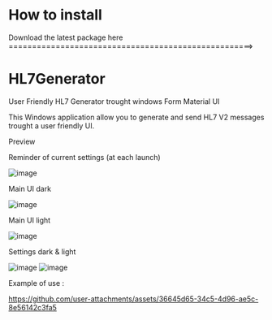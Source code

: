 # How to install

Download the latest package here ====================================================>


# HL7Generator

User Friendly HL7 Generator trought windows Form Material UI

This Windows application allow you to generate and send HL7 V2 messages trought a user friendly UI.


Preview

Reminder of current settings (at each launch)

![image](https://github.com/user-attachments/assets/a821589c-83d2-47ac-8978-204ce1b59c2f)

Main UI dark

![image](https://github.com/user-attachments/assets/67f240f7-6420-48e3-b6bc-7e5e5373e9a6) 

Main UI light

![image](https://github.com/user-attachments/assets/3b185d78-14e1-4f47-b242-451969323de6)

Settings dark & light

![image](https://github.com/user-attachments/assets/233bec1c-523d-486b-97d2-607b3335c3e0)
![image](https://github.com/user-attachments/assets/0c154061-a07d-4cae-bae8-5eb635421562)


Example of use : 


https://github.com/user-attachments/assets/36645d65-34c5-4d96-ae5c-8e56142c3fa5



